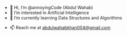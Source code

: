 - 👋 Hi, I’m @annoyingCode (Abdul Wahab)
- 👀 I’m interested in Artificial Intelligence
- 🌱 I’m currently learning Data Structures and Algorithms
<!-- - 💞️ I’m looking to collaborate on (don't know yet) -->
- 📫 Reach me at abdulwahabkhan004@gmail.com

<!---
annoyingCode/annoyingCode is a ✨ special ✨ repository because its `README.md` (this file) appears on your GitHub profile.
You can click the Preview link to take a look at your changes.
--->
